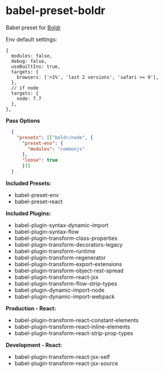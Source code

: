 # babel-preset-boldr

Babel preset for [Boldr](https://github.com/strues/boldr)

Env default settings:
```
{
  modules: false,
  debug: false,
  useBuiltIns: true,
  targets: {
    browsers: ['>1%', 'last 2 versions', 'safari >= 9'],
  },
  // if node
  targets: {
    node: 7.7
  },
},
```


**Pass Options**   
```json
  {
    "presets": [["boldr/node", {
      "preset-env": {
        "modules": "commonjs"
      },
      "loose": true
      }]]
  }
```

**Included Presets:**

- babel-preset-env  
- babel-preset-react  

**Included Plugins:**  

- babel-plugin-syntax-dynamic-import  
- babel-plugin-syntax-flow  
- babel-plugin-transform-class-properties  
- babel-plugin-transform-decorators-legacy  
- babel-plugin-transform-runtime
- babel-plugin-transform-regenerator  
- babel-plugin-transform-export-extensions  
- babel-plugin-transform-object-rest-spread  
- babel-plugin-transform-react-jsx  
- babel-plugin-transform-flow-strip-types
- babel-plugin-dynamic-import-node  
- babel-plugin-dynamic-import-webpack  

**Production - React:**  

- babel-plugin-transform-react-constant-elements  
- babel-plugin-transform-react-inline-elements  
- babel-plugin-transform-react-strip-prop-types

**Development - React:**  

- babel-plugin-transform-react-jsx-self  
- babel-plugin-transform-react-jsx-source  
